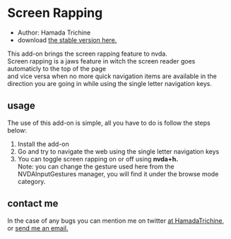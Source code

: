 # Screen Rapping

* Author: Hamada Trichine
* download [the stable version here.][1]

This add-on brings the screen rapping feature to nvda.  
Screen rapping is a jaws feature in witch the screen reader goes automaticly to the top of the page  
and vice versa when no more quick navigation items are available in the direction you are going in while using   the single letter navigation keys.

## usage

The use of this add-on is simple, all you have to do is follow the steps below:  

 1. Install the add-on
 2. Go and try to navigate the web using the single letter navigation keys
 3. You can toggle screen rapping on or off using **nvda+h.**  
  Note: you can change the gesture used here from the NVDAInputGestures manager, you will find it under the browse mode category.
  
## contact me

In the case of any bugs you can mention me on twitter [at HamadaTrichine](https://twitter.com/hamadatrichine), or [send me an email.](mailto:hamadalog25@gmail.com)

[1]: https://github.com/hamadatrichine/nvda-screen-rapping/releases/download/v1.4/screenRapping-1.4.nvda-addon
